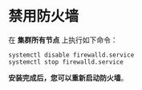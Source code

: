 禁用防火墙
================================================================================
在 **集群所有节点** 上执行如下命令：
```shell
systemctl disable firewalld.service
systemctl stop firewalld.service
```
**安装完成后，您可以重新启动防火墙**。